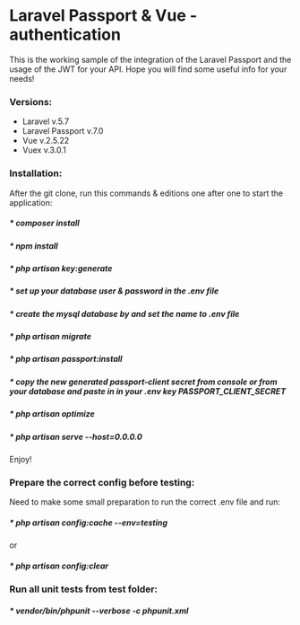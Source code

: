 # Laravel Passport & Vue - authentication #

This is the working sample of the integration of the Laravel Passport and the usage of the JWT for your API.
Hope you will find some useful info for your needs!

### Versions: ###
* Laravel v.5.7
* Laravel Passport v.7.0
* Vue v.2.5.22
* Vuex v.3.0.1

### Installation: ###

After the git clone, run this commands & editions one after one to start the application:
##### * composer install
##### * npm install
##### * php artisan key:generate
##### * set up your database user & password in the .env file
##### * create the mysql database by and set the name to .env file
##### * php artisan migrate
##### * php artisan passport:install
##### * copy the new generated passport-client secret from console or from your database and paste in in your .env key PASSPORT_CLIENT_SECRET
##### * php artisan optimize
##### * php artisan serve --host=0.0.0.0

Enjoy!

### Prepare the correct config before testing: ###

Need to make some small preparation to run the correct .env file and run:
##### * php artisan config:cache --env=testing 
or
##### * php artisan config:clear

### Run all unit tests from test folder:
##### * vendor/bin/phpunit --verbose -c phpunit.xml

